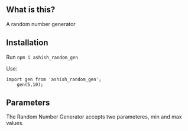 ## What is this?
A random number generator 

## Installation
Run `npm i ashish_random_gen`

Use:
```
import gen from 'ashish_random_gen';
    gen(5,10);
```
## Parameters
The Random Number Generator accepts two parameteres, min and max values.